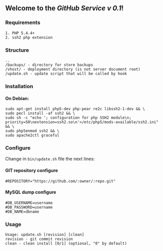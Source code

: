 ## Welcome to the *GitHub Service v 0.1*!

### Requirements
	1. PHP 5.4.4+
	2. ssh2 php extension

### Structure
    ..
    /backups/ - directory for store backups
    /vhost/ - deployment directory (is not server document root)
    /update.sh - update script that will be called by hook

### Installation
#### On Debian:

    sudo apt-get install php5-dev php-pear re2c libssh2-1-dev && \
    sudo pecl install -af ssh2 && \
    sudo sh -c "echo '; configuration for php SSH2 module\n; priority=50\nextension=ssh2.so\n'>/etc/php5/mods-available/ssh2.ini" && \
    sudo php5enmod ssh2 && \
    sudo apache2ctl graceful

### Configure
Change in ```bin/update.sh``` file the next lines:
#### GIT repository configure

    #REPOSITORY="https://github.com/:owner/:repo.git"

#### MySQL dump configure

    #DB_USERNAME=username
    #DB_PASSWORD=username
    #DB_NAME=dbname

### Usage

    Usage: update.sh [revision] [clean]
    revision - git commit revision
    clean - clean install [0/1] (optional, "0" by default)
